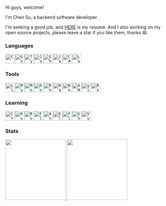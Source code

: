 Hi guys, welcome!

I'm Chen Su, a backend software developer.

I'm seeking a good job, and [HERE](https://github.com/ghosind/resume) is my resume. And I also working on my open source projects, please leave a star if you like them, thanks :smile:.

### Languages

<code><img width="30" src="https://cdn.jsdelivr.net/gh/devicons/devicon/icons/c/c-original.svg" title="C" /><img width="30" src="https://cdn.jsdelivr.net/gh/devicons/devicon/icons/go/go-original.svg" title="Golang" /><img width="30" src="https://cdn.jsdelivr.net/gh/devicons/devicon/icons/typescript/typescript-original.svg" title="TypeScript" /><img width="30" src="https://cdn.jsdelivr.net/gh/devicons/devicon/icons/javascript/javascript-original.svg" title="JavaScript" /><img width="30" src="https://cdn.jsdelivr.net/gh/devicons/devicon/icons/bash/bash-original.svg" title="ShellScript" /><img width="30" src="https://cdn.jsdelivr.net/gh/devicons/devicon/icons/java/java-original.svg" title="Java" /><img width="30" src="https://cdn.jsdelivr.net/gh/devicons/devicon/icons/csharp/csharp-original.svg" title="C#" /><img width="30" src="https://cdn.jsdelivr.net/gh/devicons/devicon/icons/latex/latex-original.svg" title="LaTeX" /></code>

### Tools

<code><img width="30" src="https://cdn.jsdelivr.net/gh/devicons/devicon/icons/linux/linux-original.svg" title="Linux" /><img width="30" src="https://cdn.jsdelivr.net/gh/devicons/devicon/icons/mysql/mysql-original.svg" title="MySQL" /><img width="30" src="https://cdn.jsdelivr.net/gh/devicons/devicon/icons/mongodb/mongodb-plain.svg" title="MongoDB" /><img width="30" src="https://cdn.jsdelivr.net/gh/devicons/devicon/icons/docker/docker-original.svg" title="Docker" /><img width="30" src="https://cdn.jsdelivr.net/gh/devicons/devicon/icons/redis/redis-original.svg" title="Redis" /><img width="30" src="https://cdn.jsdelivr.net/gh/devicons/devicon/icons/nginx/nginx-original.svg" title="Nginx" /><img width="30" src="https://cdn.jsdelivr.net/gh/devicons/devicon/icons/nodejs/nodejs-original.svg" title="NodeJS" /><img width="30" src="https://cdn.jsdelivr.net/gh/devicons/devicon/icons/amazonwebservices/amazonwebservices-original.svg" title="AWS" /><img width="30" src="https://cdn.jsdelivr.net/gh/devicons/devicon/icons/git/git-original.svg" title="git" /><img width="30" src="https://cdn.jsdelivr.net/gh/devicons/devicon/icons/react/react-original.svg" title="React" /></code>

### Learning

<code><img width="30" src="https://cdn.jsdelivr.net/gh/devicons/devicon/icons/cplusplus/cplusplus-plain.svg" title="C++" /><img width="30" src="https://cdn.jsdelivr.net/gh/devicons/devicon/icons/kubernetes/kubernetes-plain.svg" title="Kubernetes" /><img width="30" src="https://cdn.jsdelivr.net/gh/devicons/devicon/icons/rust/rust-plain.svg" title="Rust" /><img width="30" src="https://cdn.jsdelivr.net/gh/devicons/devicon/icons/dart/dart-original.svg" title="Flutter" /><img width="30" src="https://cdn.jsdelivr.net/gh/devicons/devicon/icons/android/android-original.svg" title="Android" /><img width="30" src="https://cdn.jsdelivr.net/gh/devicons/devicon/icons/electron/electron-original.svg" title="Electron" /><img width="30" src="https://cdn.jsdelivr.net/gh/devicons/devicon/icons/flutter/flutter-original.svg" title="Flutter" /><img width="30" src="https://cdn.jsdelivr.net/gh/devicons/devicon/icons/godot/godot-original.svg" title="Godot Engine" /><img width="30" src="https://cdn.jsdelivr.net/gh/devicons/devicon/icons/vuejs/vuejs-original.svg" title="Vue" /></code>

### Stats

<a href="https://github.com/ghosind">
<img height="190" src="https://github-readme-stats-psi-amber.vercel.app/api?username=ghosind&count_private=true&show_icons=true&include_all_commits=true" />
</a>
<a href="https://github.com/ghosind">
<img height="190" src="https://github-readme-stats-psi-amber.vercel.app/api/top-langs/?username=ghosind&layout=compact&langs_count=8" />
</a>

<!-- [![trophies](https://github-profile-trophy.vercel.app/?username=ghosind&column=7)](https://github.com/ghosind) -->

<!-- [![ghosind's wakatime stats](https://github-readme-stats.vercel.app/api/wakatime?username=ghosind&layout=compact)](https://github.com/ghosind) -->

